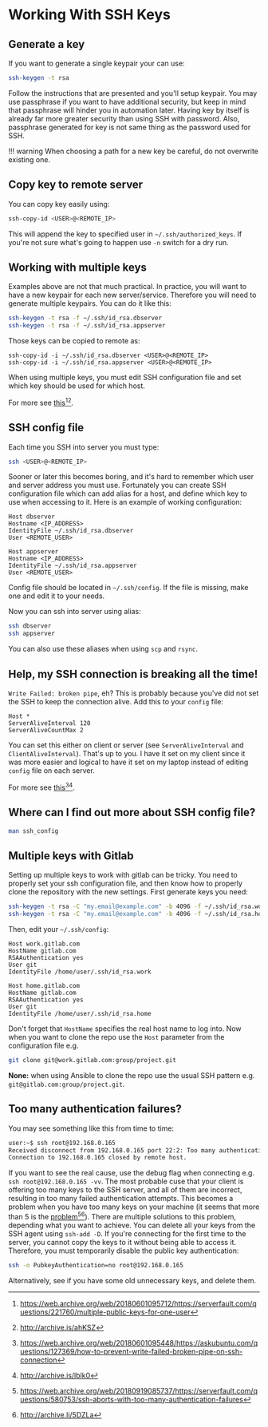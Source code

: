 # Working With SSH Keys

## Generate a key

If you want to generate a single keypair your can use:

```bash
ssh-keygen -t rsa
```

Follow the instructions that are presented and you'll setup keypair. You may use passphrase if you want to have additional security, but keep in mind that passphrase will hinder you in automation later. Having key by itself is already far more greater security than using SSH with password. Also, passphrase generated for key is not same thing as the password used for SSH.

!!! warning
    When choosing a path for a new key be careful, do not overwrite existing one.

## Copy key to remote server

You can copy key easily using:

```bash
ssh-copy-id <USER>@<REMOTE_IP>
```

This will append the key to specified user in `~/.ssh/authorized_keys`. If you're not sure what's going to happen use `-n` switch for a dry run.

## Working with multiple keys

Examples above are not that much practical. In practice, you will want to have a new keypair for each new server/service. Therefore you will need to generate multiple keypairs. You can do it like this:

```bash
ssh-keygen -t rsa -f ~/.ssh/id_rsa.dbserver
ssh-keygen -t rsa -f ~/.ssh/id_rsa.appserver
```

Those keys can be copied to remote as:

```bahs
ssh-copy-id -i ~/.ssh/id_rsa.dbserver <USER>@<REMOTE_IP>
ssh-copy-id -i ~/.ssh/id_rsa.appserver <USER>@<REMOTE_IP>
```

When using multiple keys, you must edit SSH configuration file and set which key should be used for which host.

For more see [this][1][^1][^2].

## SSH config file

Each time you SSH into server you must type:

```bash
ssh <USER>@<REMOTE_IP>
```

Sooner or later this becomes boring, and it's hard to remember which user and server address you must use. Fortunately you can create SSH configuration file which can add alias for a host, and define which key to use when accessing to it. Here is an example of working configuration:

```
Host dbserver
Hostname <IP_ADDRESS>
IdentityFile ~/.ssh/id_rsa.dbserver
User <REMOTE_USER>

Host appserver
Hostname <IP_ADDRESS>
IdentityFile ~/.ssh/id_rsa.appserver
User <REMOTE_USER>
```

Config file should be located in `~/.ssh/config`. If the file is missing, make one and edit it to your needs.

Now you can ssh into server using alias:

```bash
ssh dbserver
ssh appserver
```

You can also use these aliases when using `scp` and `rsync`.

## Help, my SSH connection is breaking all the time!

`Write Failed: broken pipe`, eh? This is probably because you've did not set the SSH to keep the connection alive. Add this to your `config` file:

```
Host *
ServerAliveInterval 120
ServerAliveCountMax 2
```

You can set this either on client or server (see `ServerAliveInterval` and `ClientAliveInterval`). That's up to you. I have it set on my client since it was more easier and logical to have it set on my laptop instead of editing `config` file on each server.

For more see [this][2][^3][^4].

## Where can I find out more about SSH config file?

```bash
man ssh_config
```

## Multiple keys with Gitlab

Setting up multiple keys to work with gitlab can be tricky. You need to properly set your ssh configuration file, and then know how to properly clone the repository with the new settings. First generate keys you need:

```bash
ssh-keygen -t rsa -C "my.email@example.com" -b 4096 -f ~/.ssh/id_rsa.work
ssh-keygen -t rsa -C "my.email@example.com" -b 4096 -f ~/.ssh/id_rsa.home
```

Then, edit your `~/.ssh/config`:

```
Host work.gitlab.com
HostName gitlab.com
RSAAuthentication yes
User git
IdentityFile /home/user/.ssh/id_rsa.work

Host home.gitlab.com
HostName gitlab.com
RSAAuthentication yes
User git
IdentityFile /home/user/.ssh/id_rsa.home
```

Don't forget that `HostName` specifies the real host name to log into. Now when you want to clone the repo use the `Host` parameter from the configuration file e.g.

```bash
git clone git@work.gitlab.com:group/project.git
```

**None:** when using Ansible to clone the repo use the usual SSH pattern e.g. `git@gitlab.com:group/project.git`.

## Too many authentication failures?

You may see something like this from time to time:

```bash
user:~$ ssh root@192.168.0.165
Received disconnect from 192.168.0.165 port 22:2: Too many authentication failures
Connection to 192.168.0.165 closed by remote host.
```

If you want to see the real cause, use the debug flag when connecting e.g. `ssh root@192.168.0.165 -vv`. The most probable cuse that your client is offering too many keys to the SSH server, and all of them are incorrect, resulting in too many failed authentication attempts. This becomes a problem when you have too many keys on your machine (it seems that more than 5 is the [problem][3][^5][^6]). There are multiple solutions to this problem, depending what you want to achieve. You can delete all your keys from the SSH agent using `ssh-add -D`. If you're connecting for the first time to the server, you cannot copy the keys to it without being able to access it. Therefore, you must temporarily disable the public key authentication:

```bash
ssh -o PubkeyAuthentication=no root@192.168.0.165
```

Alternatively, see if you have some old unnecessary keys, and delete them.

[^1]: <https://web.archive.org/web/20180601095712/https://serverfault.com/questions/221760/multiple-public-keys-for-one-user>
[^2]: <http://archive.is/ahKSZ>
[^3]: <https://web.archive.org/web/20180601095448/https://askubuntu.com/questions/127369/how-to-prevent-write-failed-broken-pipe-on-ssh-connection>
[^4]: <http://archive.is/lblk0>
[^5]: <https://web.archive.org/web/20180919085737/https://serverfault.com/questions/580753/ssh-aborts-with-too-many-authentication-failures>
[^6]: <http://archive.li/5DZLa>

[1]: https://serverfault.com/questions/221760/multiple-public-keys-for-one-user
[2]: https://askubuntu.com/questions/127369/how-to-prevent-write-failed-broken-pipe-on-ssh-connection
[3]: https://serverfault.com/questions/580753/ssh-aborts-with-too-many-authentication-failures
